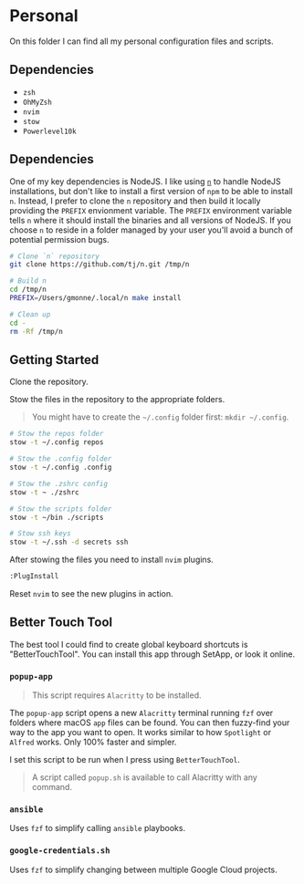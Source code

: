 # Personal

On this folder I can find all my personal configuration files and scripts.

## Dependencies

- `zsh`
- `OhMyZsh`
- `nvim`
- `stow`
- `Powerlevel10k`

## Dependencies

One of my key dependencies is NodeJS. I like using [`n`](https://github.com/tj/n) to handle NodeJS
installations, but don't like to install a first version of `npm` to be able to install `n`. Instead,
I prefer to clone the `n` repository and then build it locally providing the `PREFIX` envionment
variable. The `PREFIX` environment variable tells `n` where it should install the binaries and all
versions of NodeJS. If you choose `n` to reside in a folder managed by your user you'll avoid a bunch
of potential permission bugs.

```sh
# Clone `n` repository
git clone https://github.com/tj/n.git /tmp/n

# Build n
cd /tmp/n
PREFIX=/Users/gmonne/.local/n make install

# Clean up
cd -
rm -Rf /tmp/n
```

## Getting Started

Clone the repository.

Stow the files in the repository to the appropriate folders.

> You might have to create the `~/.config` folder first: `mkdir ~/.config`.

```bash
# Stow the repos folder
stow -t ~/.config repos

# Stow the .config folder
stow -t ~/.config .config

# Stow the .zshrc config
stow -t ~ ./zshrc

# Stow the scripts folder
stow -t ~/bin ./scripts

# Stow ssh keys
stow -t ~/.ssh -d secrets ssh
```

After stowing the files you need to install `nvim` plugins.

```bash
:PlugInstall
```

Reset `nvim` to see the new plugins in action.

## Better Touch Tool

The best tool I could find to create global keyboard shortcuts is
"BetterTouchTool". You can install this app through SetApp, or
look it online.

### `popup-app`

> This script requires `Alacritty` to be installed.

The `popup-app` script opens a new `Alacritty` terminal running `fzf`
over folders where macOS `app` files can be found. You can then
fuzzy-find your way to the app you want to open. It works similar to
how `Spotlight` or `Alfred` works. Only 100% faster and simpler.

I set this script to be run when I press <Alt-Shift-P> using
`BetterTouchTool`.

> A script called `popup.sh` is available to call Alacritty with any
> command.

### `ansible`

Uses `fzf` to simplify calling `ansible` playbooks.

### `google-credentials.sh`

Uses `fzf` to simplify changing between multiple Google Cloud projects.

